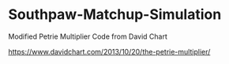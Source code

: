 # Southpaw-Matchup-Simulation

Modified Petrie Multiplier Code from David Chart

https://www.davidchart.com/2013/10/20/the-petrie-multiplier/

